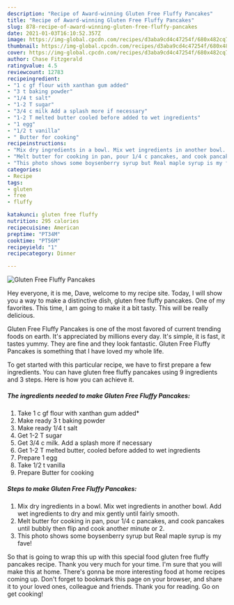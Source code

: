 ```yaml
---
description: "Recipe of Award-winning Gluten Free Fluffy Pancakes"
title: "Recipe of Award-winning Gluten Free Fluffy Pancakes"
slug: 878-recipe-of-award-winning-gluten-free-fluffy-pancakes
date: 2021-01-03T16:10:52.357Z
image: https://img-global.cpcdn.com/recipes/d3aba9cd4c47254f/680x482cq70/gluten-free-fluffy-pancakes-recipe-main-photo.jpg
thumbnail: https://img-global.cpcdn.com/recipes/d3aba9cd4c47254f/680x482cq70/gluten-free-fluffy-pancakes-recipe-main-photo.jpg
cover: https://img-global.cpcdn.com/recipes/d3aba9cd4c47254f/680x482cq70/gluten-free-fluffy-pancakes-recipe-main-photo.jpg
author: Chase Fitzgerald
ratingvalue: 4.5
reviewcount: 12783
recipeingredient:
- "1 c gf flour with xanthan gum added"
- "3 t baking powder"
- "1/4 t salt"
- "1-2 T sugar"
- "3/4 c milk Add a splash more if necessary"
- "1-2 T melted butter cooled before added to wet ingredients"
- "1 egg"
- "1/2 t vanilla"
- " Butter for cooking"
recipeinstructions:
- "Mix dry ingredients in a bowl. Mix wet ingredients in another bowl. Add wet ingredients to dry and mix gently until fairly smooth."
- "Melt butter for cooking in pan, pour 1/4 c pancakes, and cook pancakes until bubbly then flip and cook another minute or 2."
- "This photo shows some boysenberry syrup but Real maple syrup is my fave!"
categories:
- Recipe
tags:
- gluten
- free
- fluffy

katakunci: gluten free fluffy 
nutrition: 295 calories
recipecuisine: American
preptime: "PT34M"
cooktime: "PT56M"
recipeyield: "1"
recipecategory: Dinner

---
```



![Gluten Free Fluffy Pancakes](https://img-global.cpcdn.com/recipes/d3aba9cd4c47254f/680x482cq70/gluten-free-fluffy-pancakes-recipe-main-photo.jpg)

Hey everyone, it is me, Dave, welcome to my recipe site. Today, I will show you a way to make a distinctive dish, gluten free fluffy pancakes. One of my favorites. This time, I am going to make it a bit tasty. This will be really delicious.



Gluten Free Fluffy Pancakes is one of the most favored of current trending foods on earth. It's appreciated by millions every day. It's simple, it is fast, it tastes yummy. They are fine and they look fantastic. Gluten Free Fluffy Pancakes is something that I have loved my whole life.


To get started with this particular recipe, we have to first prepare a few ingredients. You can have gluten free fluffy pancakes using 9 ingredients and 3 steps. Here is how you can achieve it.

<!--inarticleads1-->

##### The ingredients needed to make Gluten Free Fluffy Pancakes:

1. Take 1 c gf flour with xanthan gum added*
1. Make ready 3 t baking powder
1. Make ready 1/4 t salt
1. Get 1-2 T sugar
1. Get 3/4 c milk. Add a splash more if necessary
1. Get 1-2 T melted butter, cooled before added to wet ingredients
1. Prepare 1 egg
1. Take 1/2 t vanilla
1. Prepare  Butter for cooking




<!--inarticleads2-->

##### Steps to make Gluten Free Fluffy Pancakes:

1. Mix dry ingredients in a bowl. Mix wet ingredients in another bowl. Add wet ingredients to dry and mix gently until fairly smooth.
1. Melt butter for cooking in pan, pour 1/4 c pancakes, and cook pancakes until bubbly then flip and cook another minute or 2.
1. This photo shows some boysenberry syrup but Real maple syrup is my fave!




So that is going to wrap this up with this special food gluten free fluffy pancakes recipe. Thank you very much for your time. I'm sure that you will make this at home. There's gonna be more interesting food at home recipes coming up. Don't forget to bookmark this page on your browser, and share it to your loved ones, colleague and friends. Thank you for reading. Go on get cooking!
